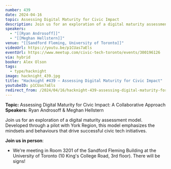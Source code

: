 ```yaml
---
number: 439
date: 2024-04-16
topic: Assessing Digital Maturity for Civic Impact
description: Join us for an exploration of a digital maturity assessment model. Developed through a pilot with York Region, this model emphasizes the mindsets and behaviours that drive successful civic tech initiatives.
speakers:
  - "[[Ryan Androsoff]]"
  - "[[Meghan Hellstern]]"
venue: "[[Sandford Fleming, University of Toronto]]"
videoUrl: https://youtu.be/p1CUas7aEls
eventUrl: https://www.meetup.com/civic-tech-toronto/events/300196126
via: hybrid
booker: Alex Olson
tags:
  - type/hacknight
image: hacknight_439.jpg
title: "Hacknight #439 – Assessing Digital Maturity for Civic Impact"
youtubeID: p1CUas7aEls
redirect_from: /2024/04/16/hacknight-439-assessing-digital-maturity-for-civic-impact-with-ryan-androsoff-meghan-hellstern/
---
```

**Topic:** Assessing Digital Maturity for Civic Impact: A Collaborative Approach
**Speakers:** Ryan Androsoff & Meghan Hellstern

Join us for an exploration of a digital maturity assessment model. Developed through a pilot with York Region, this model emphasizes the mindsets and behaviours that drive successful civic tech initiatives.

**Join us in person**:

* We're meeting in Room 3201 of the Sandford Fleming Building at the University of Toronto (10 King's College Road, 3rd floor). There will be signs!